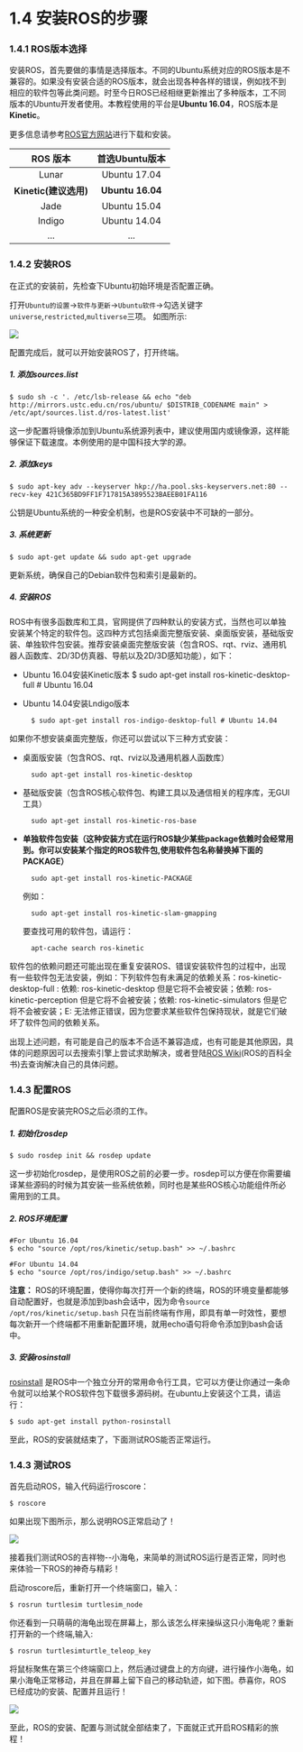 # 1.4 安装ROS的步骤
### 1.4.1 ROS版本选择
安装ROS，首先要做的事情是选择版本。不同的Ubuntu系统对应的ROS版本是不兼容的。如果没有安装合适的ROS版本，就会出现各种各样的错误，例如找不到相应的软件包等此类问题。时至今日ROS已经相继更新推出了多种版本，工不同版本的Ubuntu开发者使用。本教程使用的平台是**Ubuntu 16.04**，ROS版本是**Kinetic**。

更多信息请参考[ROS官方网站](http://www.ros.org/)进行下载和安装。

|    ROS 版本    | 首选Ubuntu版本 |
| :------:   | :------:           |
| Lunar      |   Ubuntu 17.04 |
| **Kinetic(建议选用)**    |  **Ubuntu 16.04**  |
| Jade       |  Ubuntu 15.04  |
| Indigo     |  Ubuntu 14.04  |
| ...        |  ...           |


### 1.4.2 安装ROS

在正式的安装前，先检查下Ubuntu初始环境是否配置正确。

打开`Ubuntu的设置`->`软件与更新`->`Ubuntu软件`->勾选关键字`universe`,`restricted`,`multiverse`三项。
如图所示:

![](./pics/software_and_updates.png)

配置完成后，就可以开始安装ROS了，打开终端。


##### 1. 添加sources.list

	$ sudo sh -c '. /etc/lsb-release && echo "deb http://mirrors.ustc.edu.cn/ros/ubuntu/ $DISTRIB_CODENAME main" > /etc/apt/sources.list.d/ros-latest.list'

这一步配置将镜像添加到Ubuntu系统源列表中，建议使用国内或镜像源，这样能够保证下载速度。本例使用的是中国科技大学的源。

##### 2. 添加keys

	$ sudo apt-key adv --keyserver hkp://ha.pool.sks-keyservers.net:80 --recv-key 421C365BD9FF1F717815A3895523BAEEB01FA116

公钥是Ubuntu系统的一种安全机制，也是ROS安装中不可缺的一部分。

##### 3. 系统更新

	$ sudo apt-get update && sudo apt-get upgrade

更新系统，确保自己的Debian软件包和索引是最新的。

##### 4. 安装ROS

ROS中有很多函数库和工具，官网提供了四种默认的安装方式，当然也可以单独安装某个特定的软件包。这四种方式包括桌面完整版安装、桌面版安装，基础版安装、单独软件包安装。推荐安装桌面完整版安装（包含ROS、rqt、rviz、通用机器人函数库、2D/3D仿真器、导航以及2D/3D感知功能），如下：

* Ubuntu 16.04安装Kinetic版本
		$ sudo apt-get install ros-kinetic-desktop-full # Ubuntu 16.04

* Ubuntu 14.04安装Lndigo版本

		$ sudo apt-get install ros-indigo-desktop-full # Ubuntu 14.04

如果你不想安装桌面完整版，你还可以尝试以下三种方式安装：

* 桌面版安装（包含ROS、rqt、rviz以及通用机器人函数库）

		sudo apt-get install ros-kinetic-desktop

* 基础版安装（包含ROS核心软件包、构建工具以及通信相关的程序库，无GUI工具）

		sudo apt-get install ros-kinetic-ros-base

* **单独软件包安装（这种安装方式在运行ROS缺少某些package依赖时会经常用到。你可以安装某个指定的ROS软件包,使用软件包名称替换掉下面的PACKAGE）**

		sudo apt-get install ros-kinetic-PACKAGE

    例如：

		sudo apt-get install ros-kinetic-slam-gmapping

	要查找可用的软件包，请运行：

		apt-cache search ros-kinetic


软件包的依赖问题还可能出现在重复安装ROS、错误安装软件包的过程中，出现有一些软件包无法安装，例如：下列软件包有未满足的依赖关系：ros-kinetic-desktop-full : 依赖: ros-kinetic-desktop 但是它将不会被安装；依赖: ros-kinetic-perception 但是它将不会被安装；依赖: ros-kinetic-simulators 但是它将不会被安装；E: 无法修正错误，因为您要求某些软件包保持现状，就是它们破坏了软件包间的依赖关系。

出现上述问题，有可能是自己的版本不合适不兼容造成，也有可能是其他原因，具体的问题原因可以去搜索引擎上尝试求助解决，或者登陆[ROS Wiki](http://wiki.ros.org/ROS/)(ROS的百科全书)去查询解决自己的具体问题。


### 1.4.3 配置ROS
配置ROS是安装完ROS之后必须的工作。

#####  1. 初始化rosdep

	$ sudo rosdep init && rosdep update

这一步初始化rosdep，是使用ROS之前的必要一步。rosdep可以方便在你需要编译某些源码的时候为其安装一些系统依赖，同时也是某些ROS核心功能组件所必需用到的工具。

##### 2. ROS环境配置

	#For Ubuntu 16.04
	$ echo "source /opt/ros/kinetic/setup.bash" >> ~/.bashrc

	#For Ubuntu 14.04
	$ echo "source /opt/ros/indigo/setup.bash" >> ~/.bashrc

**注意：** ROS的环境配置，使得你每次打开一个新的终端，ROS的环境变量都能够自动配置好，也就是添加到bash会话中，因为命令`source /opt/ros/kinetic/setup.bash`
只在当前终端有作用，即具有单一时效性，要想每次新开一个终端都不用重新配置环境，就用echo语句将命令添加到bash会话中。

##### 3. 安装rosinstall

[rosinstall](http://wiki.ros.org/rosinstall) 是ROS中一个独立分开的常用命令行工具，它可以方便让你通过一条命令就可以给某个ROS软件包下载很多源码树。在ubuntu上安装这个工具，请运行：

	$ sudo apt-get install python-rosinstall


至此，ROS的安装就结束了，下面测试ROS能否正常运行。

### 1.4.3 测试ROS

首先启动ROS，输入代码运行roscore：

	$ roscore

如果出现下图所示，那么说明ROS正常启动了！

![](./pics/rostest_roscore.png)

接着我们测试ROS的吉祥物--小海龟，来简单的测试ROS运行是否正常，同时也来体验一下ROS的神奇与精彩！

启动roscore后，重新打开一个终端窗口，输入：

	$ rosrun turtlesim turtlesim_node

你还看到一只萌萌的海龟出现在屏幕上，那么该怎么样来操纵这只小海龟呢？重新打开新的一个终端,输入:

	$ rosrun turtlesimturtle_teleop_key

将鼠标聚焦在第三个终端窗口上，然后通过键盘上的方向键，进行操作小海龟，如果小海龟正常移动，并且在屏幕上留下自己的移动轨迹，如下图。恭喜你，ROS已经成功的安装、配置并且运行！

![](./pics/turtlesim.png)

至此，ROS的安装、配置与测试就全部结束了，下面就正式开启ROS精彩的旅程！
